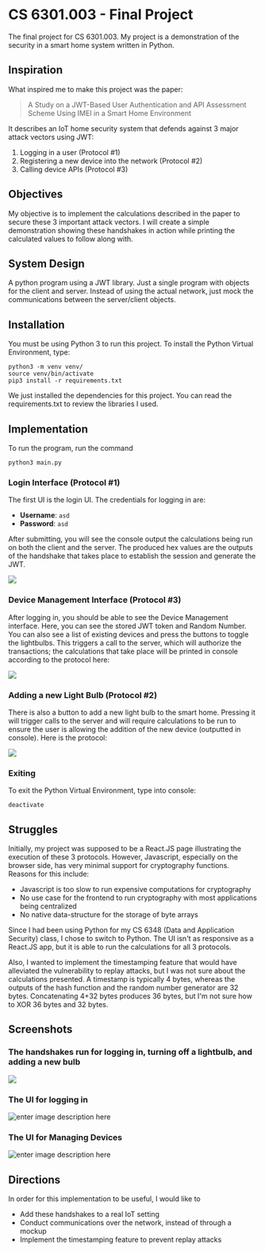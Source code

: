 
# CS 6301.003 - Final Project
The final project for CS 6301.003. My project is a demonstration of the security in a smart home system written in Python.

## Inspiration
What inspired me to make this project was the paper:
> A Study on a JWT-Based User Authentication and API Assessment Scheme Using IMEI in a Smart Home Environment

It describes an IoT home security system that defends against 3 major attack vectors using JWT:

 1. Logging in a user (Protocol #1)
 2. Registering a new device into the network (Protocol #2)
 3. Calling device APIs (Protocol #3)

## Objectives
My objective is to implement the calculations described in the paper to secure these 3 important attack vectors. I will create a simple demonstration showing these handshakes in action while printing the calculated values to follow along with.

## System Design
A python program using a JWT library. Just a single program with objects for the client and server. Instead of using the actual network, just mock the communications between the server/client objects.

## Installation
You must be using Python 3 to run this project. To install the Python Virtual Environment, type:

	python3 -m venv venv/
	source venv/bin/activate
	pip3 install -r requirements.txt

We just installed the dependencies for this project. You can read the requirements.txt to review the libraries I used.

## Implementation
To run the program, run the command
	
	python3 main.py

### Login Interface (Protocol #1)
The first UI is the login UI. The credentials for logging in are:

 - **Username**: `asd`
 - **Password**: `asd`

After submitting, you will see the console output the calculations being run on both the client and the server. The produced hex values are the outputs of the handshake that takes place to establish the session and generate the JWT.

![](https://github.com/jnorman-us/cs6301-jwt-for-iot/blob/main/Protocol%20%231.png?raw=true)

### Device Management Interface (Protocol #3)
After logging in, you should be able to see the Device Management interface. Here, you can see the stored JWT token and Random Number. You can also see a list of existing devices and press the buttons to toggle the lightbulbs. This triggers a call to the server, which will authorize the transactions; the calculations that take place will be printed in console according to the protocol here:

![](https://raw.githubusercontent.com/jnorman-us/cs6301-jwt-for-iot/main/Protocol%20%233.png)

### Adding a new Light Bulb (Protocol #2)
There is also a button to add a new light bulb to the smart home. Pressing it will trigger calls to the server and will require calculations to be run to ensure the user is allowing the addition of the new device (outputted in console). Here is the protocol:

![](https://raw.githubusercontent.com/jnorman-us/cs6301-jwt-for-iot/main/Protocol%20%232.png)

### Exiting
To exit the Python Virtual Environment, type into console:

	deactivate

## Struggles
Initially, my project was supposed to be a React.JS page illustrating the execution of these 3 protocols. However, Javascript, especially on the browser side, has very minimal support for cryptography functions. Reasons for this include:

 - Javascript is too slow to run expensive computations for cryptography
 - No use case for the frontend to run cryptography with most applications being centralized
 - No native data-structure for the storage of byte arrays

Since I had been using Python for my CS 6348 (Data and Application Security) class, I chose to switch to Python. The UI isn't as responsive as a React.JS app, but it is able to run the calculations for all 3 protocols.

Also, I wanted to implement the timestamping feature that would have alleviated the vulnerability to replay attacks, but I was not sure about the calculations presented. A timestamp is typically 4 bytes, whereas the outputs of the hash function and the random number generator are 32 bytes. Concatenating 4+32 bytes produces 36 bytes, but I'm not sure how to XOR 36 bytes and 32 bytes.

## Screenshots

### The handshakes run for logging in, turning off a lightbulb, and adding a new bulb
![](https://raw.githubusercontent.com/jnorman-us/cs6301-jwt-for-iot/main/image.png)

### The UI for logging in
![enter image description here](https://raw.githubusercontent.com/jnorman-us/cs6301-jwt-for-iot/main/LoginForm.png)

### The UI for Managing Devices
![enter image description here](https://raw.githubusercontent.com/jnorman-us/cs6301-jwt-for-iot/main/DeviceManager.png)

## Directions
In order for this implementation to be useful, I would like to

 - Add these handshakes to a real IoT setting
 - Conduct communications over the network, instead of through a mockup
 - Implement the timestamping feature to prevent replay attacks
